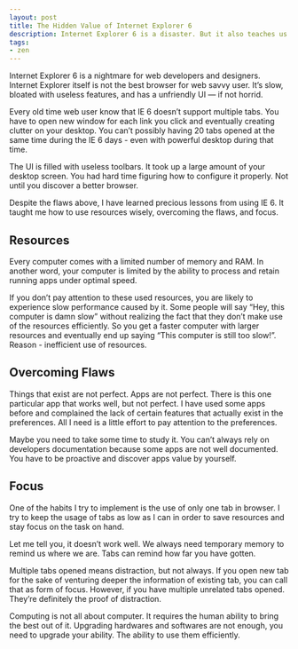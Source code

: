 ```yaml
---
layout: post
title: The Hidden Value of Internet Explorer 6
description: Internet Explorer 6 is a disaster. But it also teaches us a wonderful lesson of limitation.
tags:
- zen
---
```

Internet Explorer 6 is a nightmare for web developers and designers. Internet Explorer itself is not the best browser for web savvy user. It’s slow, bloated with useless features, and has a unfriendly UI — if not horrid.

<!--more-->

Every old time web user know that IE 6 doesn’t support multiple tabs. You have to open new window for each link you click and eventually creating clutter on your desktop. You can’t possibly having 20 tabs opened at the same time during the IE 6 days - even with powerful desktop during that time.

The UI is filled with useless toolbars. It took up a large amount of your desktop screen. You had hard time figuring how to configure it properly. Not until you discover a better browser.

Despite the flaws above, I have learned precious lessons from using IE 6. It taught me how to use resources wisely, overcoming the flaws, and focus.

## Resources

Every computer comes with a limited number of memory and RAM. In another word, your computer is limited by the ability to process and retain running apps under optimal speed.

If you don’t pay attention to these used resources, you are likely to experience slow performance caused by it. Some people will say &#8220;Hey, this computer is damn slow&#8221; without realizing the fact that they don’t make use of the resources efficiently. So you get a faster computer with larger resources and eventually end up saying &#8220;This computer is still too slow!&#8221;. Reason - inefficient use of resources.

## Overcoming Flaws

Things that exist are not perfect. Apps are not perfect. There is this one particular app that works well, but not perfect. I have used some apps before and complained the lack of certain features that actually exist in the preferences. All I need is a little effort to pay attention to the preferences.

Maybe you need to take some time to study it. You can’t always rely on developers documentation because some apps are not well documented. You have to be proactive and discover apps value by yourself.

## Focus

One of the habits I try to implement is the use of only one tab in browser. I try to keep the usage of tabs as low as I can in order to save resources and stay focus on the task on hand.

Let me tell you, it doesn’t work well. We always need temporary memory to remind us where we are. Tabs can remind how far you have gotten.

Multiple tabs opened means distraction, but not always. If you open new tab for the sake of venturing deeper the information of existing tab, you can call that as form of focus. However, if you have multiple unrelated tabs opened. They’re definitely the proof of distraction.

Computing is not all about computer. It requires the human ability to bring the best out of it. Upgrading hardwares and softwares are not enough, you need to upgrade your ability. The ability to use them efficiently.
